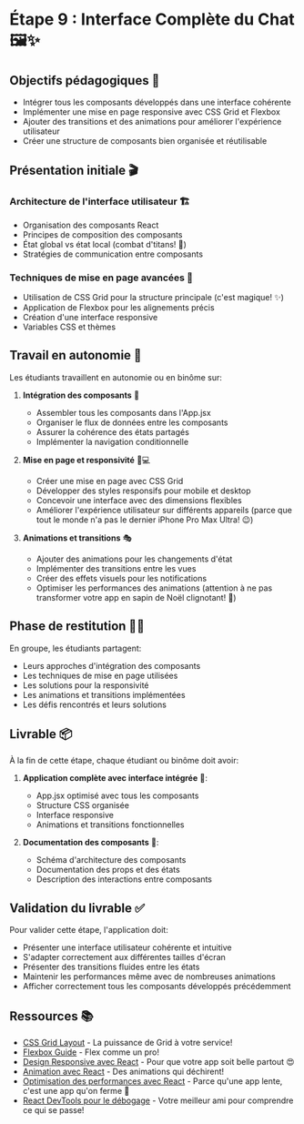 # Étape 9 : Interface Complète du Chat 🖼️✨

## Objectifs pédagogiques 🎯
- Intégrer tous les composants développés dans une interface cohérente
- Implémenter une mise en page responsive avec CSS Grid et Flexbox
- Ajouter des transitions et des animations pour améliorer l'expérience utilisateur
- Créer une structure de composants bien organisée et réutilisable

## Présentation initiale 🎬

### Architecture de l'interface utilisateur 🏗️
- Organisation des composants React
- Principes de composition des composants
- État global vs état local (combat d'titans! 🥊)
- Stratégies de communication entre composants

### Techniques de mise en page avancées 🎨
- Utilisation de CSS Grid pour la structure principale (c'est magique! ✨)
- Application de Flexbox pour les alignements précis
- Création d'une interface responsive
- Variables CSS et thèmes

## Travail en autonomie 💪

Les étudiants travaillent en autonomie ou en binôme sur:

1. **Intégration des composants** 🧩
   - Assembler tous les composants dans l'App.jsx
   - Organiser le flux de données entre les composants
   - Assurer la cohérence des états partagés
   - Implémenter la navigation conditionnelle

2. **Mise en page et responsivité** 📱💻
   - Créer une mise en page avec CSS Grid
   - Développer des styles responsifs pour mobile et desktop
   - Concevoir une interface avec des dimensions flexibles
   - Améliorer l'expérience utilisateur sur différents appareils (parce que tout le monde n'a pas le dernier iPhone Pro Max Ultra! 😉)

3. **Animations et transitions** 🎭
   - Ajouter des animations pour les changements d'état
   - Implémenter des transitions entre les vues
   - Créer des effets visuels pour les notifications
   - Optimiser les performances des animations (attention à ne pas transformer votre app en sapin de Noël clignotant! 🎄)

## Phase de restitution 👨‍🏫

En groupe, les étudiants partagent:
- Leurs approches d'intégration des composants
- Les techniques de mise en page utilisées
- Les solutions pour la responsivité
- Les animations et transitions implémentées
- Les défis rencontrés et leurs solutions

## Livrable 📦

À la fin de cette étape, chaque étudiant ou binôme doit avoir:

1. **Application complète avec interface intégrée** 🚀:
   - App.jsx optimisé avec tous les composants
   - Structure CSS organisée
   - Interface responsive
   - Animations et transitions fonctionnelles

2. **Documentation des composants** 📝:
   - Schéma d'architecture des composants
   - Documentation des props et des états
   - Description des interactions entre composants

## Validation du livrable ✅

Pour valider cette étape, l'application doit:
- Présenter une interface utilisateur cohérente et intuitive
- S'adapter correctement aux différentes tailles d'écran
- Présenter des transitions fluides entre les états
- Maintenir les performances même avec de nombreuses animations
- Afficher correctement tous les composants développés précédemment

## Ressources 📚
- [CSS Grid Layout](https://css-tricks.com/snippets/css/complete-guide-grid/) - La puissance de Grid à votre service!
- [Flexbox Guide](https://css-tricks.com/snippets/css/a-guide-to-flexbox/) - Flex comme un pro!
- [Design Responsive avec React](https://reactjs.org/docs/hooks-reference.html#usemedia) - Pour que votre app soit belle partout 😍
- [Animation avec React](https://reactcommunity.org/react-transition-group/) - Des animations qui déchirent!
- [Optimisation des performances avec React](https://reactjs.org/docs/optimizing-performance.html) - Parce qu'une app lente, c'est une app qu'on ferme 🐢
- [React DevTools pour le débogage](https://chrome.google.com/webstore/detail/react-developer-tools/fmkadmapgofadopljbjfkapdkoienihi) - Votre meilleur ami pour comprendre ce qui se passe! 